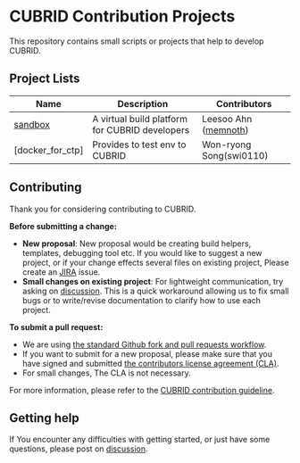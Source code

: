 # CUBRID Contribution Projects
This repository contains small scripts or projects that help to develop CUBRID.

## Project Lists

|Name|Description|Contributors|
|------|---|---|
|[sandbox](sandbox)|A virtual build platform for CUBRID developers|Leesoo Ahn ([memnoth](https://github.com/memnoth))|
|[docker_for_ctp]|Provides to test env to CUBRID|Won-ryong Song(swi0110)|

## Contributing

Thank you for considering contributing to CUBRID.

**Before submitting a change:**  
- **New proposal**: New proposal would be creating build helpers, templates, debugging tool etc. If you would like to suggest a new project, or if your change effects several files on existing project, Please create an [JIRA](http://jira.cubrid.org/projects/CBRD) issue.
- **Small changes on existing project**: For lightweight communication, try asking on [discussion](https://github.com/CUBRID/cubrid-contrib/discussions). This is a quick workaround allowing us to fix small bugs or to write/revise documentation to clarify how to use each project.


**To submit a pull request:**  
- We are using [the standard Github fork and pull requests workflow](https://gist.github.com/Chaser324/ce0505fbed06b947d962). 
- If you want to submit for a new proposal, please make sure that you have signed and submitted [the contributors license agreement (CLA)](https://www.cubrid.org/contributor_agreement).
- For small changes, The CLA is not necessary.

For more information, please refer to the [CUBRID contribution guideline](https://dev.cubrid.org/dev-process/v/dp-en/).

## Getting help
If You encounter any difficulties with getting started, or just have some questions, please post on [discussion](https://github.com/CUBRID/cubrid-contrib/discussions).

